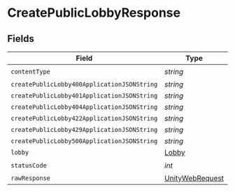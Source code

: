 # CreatePublicLobbyResponse


## Fields

| Field                                                                                                            | Type                                                                                                             | Required                                                                                                         | Description                                                                                                      |
| ---------------------------------------------------------------------------------------------------------------- | ---------------------------------------------------------------------------------------------------------------- | ---------------------------------------------------------------------------------------------------------------- | ---------------------------------------------------------------------------------------------------------------- |
| `contentType`                                                                                                    | *string*                                                                                                         | :heavy_check_mark:                                                                                               | N/A                                                                                                              |
| `createPublicLobby400ApplicationJSONString`                                                                      | *string*                                                                                                         | :heavy_minus_sign:                                                                                               | N/A                                                                                                              |
| `createPublicLobby401ApplicationJSONString`                                                                      | *string*                                                                                                         | :heavy_minus_sign:                                                                                               | N/A                                                                                                              |
| `createPublicLobby404ApplicationJSONString`                                                                      | *string*                                                                                                         | :heavy_minus_sign:                                                                                               | N/A                                                                                                              |
| `createPublicLobby422ApplicationJSONString`                                                                      | *string*                                                                                                         | :heavy_minus_sign:                                                                                               | N/A                                                                                                              |
| `createPublicLobby429ApplicationJSONString`                                                                      | *string*                                                                                                         | :heavy_minus_sign:                                                                                               | N/A                                                                                                              |
| `createPublicLobby500ApplicationJSONString`                                                                      | *string*                                                                                                         | :heavy_minus_sign:                                                                                               | N/A                                                                                                              |
| `lobby`                                                                                                          | [Lobby](../../Models/Shared/Lobby.md)                                                                            | :heavy_minus_sign:                                                                                               | N/A                                                                                                              |
| `statusCode`                                                                                                     | *int*                                                                                                            | :heavy_check_mark:                                                                                               | N/A                                                                                                              |
| `rawResponse`                                                                                                    | [UnityWebRequest](https://docs.unity3d.com/2021.3/Documentation/ScriptReference/Networking.UnityWebRequest.html) | :heavy_minus_sign:                                                                                               | N/A                                                                                                              |